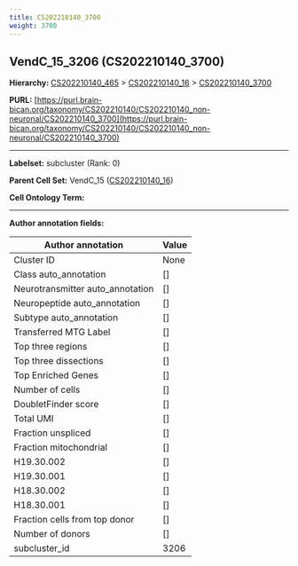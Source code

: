 ```yaml
---
title: CS202210140_3700
weight: 3700
---
```

## VendC_15_3206 (CS202210140_3700)
<b>Hierarchy: </b>
[CS202210140_465](../CS202210140_465) >
[CS202210140_16](../CS202210140_16) >
[CS202210140_3700](../CS202210140_3700)

**PURL:** [https://purl.brain-bican.org/taxonomy/CS202210140/CS202210140_non-neuronal/CS202210140_3700](https://purl.brain-bican.org/taxonomy/CS202210140/CS202210140_non-neuronal/CS202210140_3700)

---


**Labelset:** subcluster (Rank: 0)

**Parent Cell Set:** VendC_15 ([CS202210140_16](../CS202210140_16))



**Cell Ontology Term:** 

[MARKER GENES.]: #


---

[TRANSFERRED ANNOTATIONS.]: #


[AUTHOR ANNOTATION FIELDS.]: #


**Author annotation fields:**

| Author annotation | Value |
|-------------------|-------|
|Cluster ID|None|
|Class auto_annotation|[]|
|Neurotransmitter auto_annotation|[]|
|Neuropeptide auto_annotation|[]|
|Subtype auto_annotation|[]|
|Transferred MTG Label|[]|
|Top three regions|[]|
|Top three dissections|[]|
|Top Enriched Genes|[]|
|Number of cells|[]|
|DoubletFinder score|[]|
|Total UMI|[]|
|Fraction unspliced|[]|
|Fraction mitochondrial|[]|
|H19.30.002|[]|
|H19.30.001|[]|
|H18.30.002|[]|
|H18.30.001|[]|
|Fraction cells from top donor|[]|
|Number of donors|[]|
|subcluster_id|3206|
